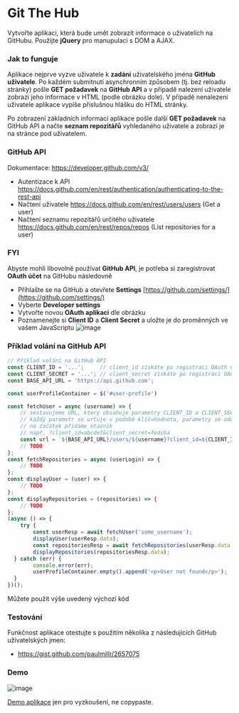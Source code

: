 # Git The Hub

Vytvořte aplikaci, která bude umět zobrazit informace o uživatelích na GitHubu. Použijte **jQuery** pro manupulaci s DOM a AJAX. 

### Jak to funguje
Aplikace nejprve vyzve uživatele k **zadání** uživatelského jména **GitHub uživatele**. Po každém submitnutí asynchronním způsobem (tj. bez reloadu stránky) pošle **GET požadavek** na **GitHub API** a v případě nalezení uživatele zobrazí jeho informace v HTML (podle obrázku dole). V případě nenalezení uživatele aplikace vypíše příslušnou hlášku do HTML stránky. 

Po zobrazení základních informací aplikace pošle další **GET požadavek** na GitHub API a načte **seznam repozitářů** vyhledaného uživatele a zobrazí je na stránce pod uživatelem.

### GitHub API
Dokumentace: https://developer.github.com/v3/
- Autentizace k API https://docs.github.com/en/rest/authentication/authenticating-to-the-rest-api
- Načtení uživatele https://docs.github.com/en/rest/users/users (Get a user)
- Načtení seznamu repozitářů určitého uživatele https://docs.github.com/en/rest/repos/repos (List repositories for a user)

### FYI
Abyste mohli libovolně používat **GitHub API**, je potřeba si zaregistrovat **OAuth účet** na GitHubu následovně
- Přihlašte se na GitHub a otevřete **Settings** [https://github.com/settings/](https://github.com/settings/)
- Vyberte **Developer settings**
- Vytvořte novou **OAuth aplikaci** dle obrázku
- Poznamenejte si **Client ID** a **Client Secret** a uložte je do proměnných ve vašem JavaScriptu
![image](https://user-images.githubusercontent.com/20724910/49305911-f3797b80-f4d0-11e8-97f8-ba00205b8f4b.png)

### Příklad volání na GitHub API
```js
// Příklad volání na GitHub API
const CLIENT_ID = '...';     // client_id získáte po registraci OAuth účtu
const CLIENT_SECRET = '...'; // client_secret získáte po registraci OAuth účtu
const BASE_API_URL = 'https://api.github.com';

const userProfileContainer = $('#user-profile')

const fetchUser = async (username) => {
    // sestavujeme URL, který obsahuje parametry CLIENT_ID a CLIENT_SECRET
    // každý parametr se určuje v podobě klíč=hodnota, parametry se oddělují ampersandem, 
    // na začátek přidáme otazník
    // např. ?client_id=abcdef&client_secret=fedcba
    const url = `${BASE_API_URL}/users/${username}?client_id=${CLIENT_ID}&client_secret=${CLIENT_SECRET}`;
    // TODO
};
const fetchRepositories = async (userLogin) => {
    // TODO
};
const displayUser = (user) => {
    // TODO
};
const displayRepositories = (repositories) => {
    // TODO
};
(async () => {
    try {
        const userResp = await fetchUser('some_username');
        displayUser(userResp.data);
        const repositoriesResp = await fetchRepositories(userResp.data.login);
        displayRepositories(repositoriesResp.data);
  } catch (err) {
        console.error(err);
        userProfileContainer.empty().append('<p>User not found</p>');
  }
})();
```
Můžete použít výše uvedený výchozí kód

### Testování
Funkčnost aplikace otestujte s použitím několika z následujících GitHub uživatelských jmen:
- https://gist.github.com/paulmillr/2657075

### Demo
![image](https://user-images.githubusercontent.com/20724910/49305585-f031c000-f4cf-11e8-962c-77b231916b7e.png)

[Demo aplikace](https://fcp.vse.cz/4IZ268/2018-2019-ZS/www/nguv03/homework-08/solution/) jen pro vyzkoušení, ne copypaste.
